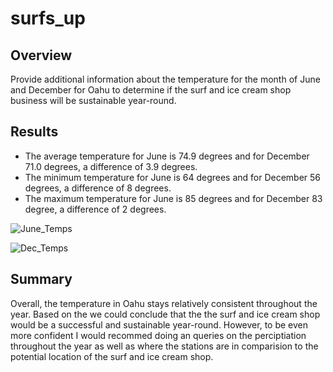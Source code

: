 # surfs_up

## Overview 
Provide additional information about the temperature for the month of June and December for Oahu to determine if the surf and ice cream shop business will be sustainable year-round.

## Results
- The average temperature for June is 74.9 degrees and for December 71.0 degrees, a difference of 3.9 degrees.
- The minimum temperature for June is 64 degrees and for December 56 degrees, a difference of 8 degrees. 
- The maximum temperature for June is 85 degrees and for December 83 degree, a difference of 2 degrees.

![June_Temps](https://user-images.githubusercontent.com/88597956/142747316-5383e4a1-b692-4e1e-bfe0-78c318ad872f.PNG)

![Dec_Temps](https://user-images.githubusercontent.com/88597956/142747318-e5d635d4-4954-47c5-9598-2a2a86be0bd0.PNG)

## Summary
Overall, the temperature in Oahu stays relatively consistent throughout the year. Based on the we could conclude that the the surf and ice cream shop would be a successful and sustainable year-round. However, to be even more confident I would recommed doing an queries on the perciptiation throughout the year as well as where the stations are in comparision to the potential location of the surf and ice cream shop.
